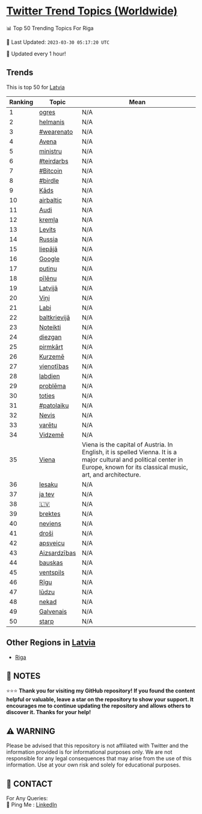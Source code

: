 [Twitter Trend Topics (Worldwide)](https://github.com/ErcinDedeoglu/Twitter-Trend-Topics)
==========


📊 Top 50 Trending Topics For Riga

📆 Last Updated: `2023-03-30 05:17:20 UTC`

🔧 Updated every 1 hour!


## Trends

This is top 50 for [Latvia](</Latvia>)

| Ranking | Topic | Mean |
| ------- | ------------ | ------------ |
| 1 | [ogres](http://twitter.com/search?q=ogres) | N/A |
| 2 | [helmanis](http://twitter.com/search?q=helmanis) | N/A |
| 3 | [#wearenato](http://twitter.com/search?q=%23wearenato) | N/A |
| 4 | [Avena](http://twitter.com/search?q=Avena) | N/A |
| 5 | [ministru](http://twitter.com/search?q=ministru) | N/A |
| 6 | [#teirdarbs](http://twitter.com/search?q=%23teirdarbs) | N/A |
| 7 | [#Bitcoin](http://twitter.com/search?q=%23Bitcoin) | N/A |
| 8 | [#birdle](http://twitter.com/search?q=%23birdle) | N/A |
| 9 | [Kāds](http://twitter.com/search?q=K%c4%81ds) | N/A |
| 10 | [airbaltic](http://twitter.com/search?q=airbaltic) | N/A |
| 11 | [Audi](http://twitter.com/search?q=Audi) | N/A |
| 12 | [kremļa](http://twitter.com/search?q=krem%c4%bca) | N/A |
| 13 | [Levits](http://twitter.com/search?q=Levits) | N/A |
| 14 | [Russia](http://twitter.com/search?q=Russia) | N/A |
| 15 | [liepājā](http://twitter.com/search?q=liep%c4%81j%c4%81) | N/A |
| 16 | [Google](http://twitter.com/search?q=Google) | N/A |
| 17 | [putinu](http://twitter.com/search?q=putinu) | N/A |
| 18 | [pīlēnu](http://twitter.com/search?q=p%c4%abl%c4%93nu) | N/A |
| 19 | [Latvijā](http://twitter.com/search?q=Latvij%c4%81) | N/A |
| 20 | [Viņi](http://twitter.com/search?q=Vi%c5%86i) | N/A |
| 21 | [Labi](http://twitter.com/search?q=Labi) | N/A |
| 22 | [baltkrievijā](http://twitter.com/search?q=baltkrievij%c4%81) | N/A |
| 23 | [Noteikti](http://twitter.com/search?q=Noteikti) | N/A |
| 24 | [diezgan](http://twitter.com/search?q=diezgan) | N/A |
| 25 | [pirmkārt](http://twitter.com/search?q=pirmk%c4%81rt) | N/A |
| 26 | [Kurzemē](http://twitter.com/search?q=Kurzem%c4%93) | N/A |
| 27 | [vienotības](http://twitter.com/search?q=vienot%c4%abbas) | N/A |
| 28 | [labdien](http://twitter.com/search?q=labdien) | N/A |
| 29 | [problēma](http://twitter.com/search?q=probl%c4%93ma) | N/A |
| 30 | [toties](http://twitter.com/search?q=toties) | N/A |
| 31 | [#patolaiku](http://twitter.com/search?q=%23patolaiku) | N/A |
| 32 | [Nevis](http://twitter.com/search?q=Nevis) | N/A |
| 33 | [varētu](http://twitter.com/search?q=var%c4%93tu) | N/A |
| 34 | [Vidzemē](http://twitter.com/search?q=Vidzem%c4%93) | N/A |
| 35 | [Viena](http://twitter.com/search?q=Viena) | Viena is the capital of Austria. In English, it is spelled Vienna. It is a major cultural and political center in Europe, known for its classical music, art, and architecture. |
| 36 | [Iesaku](http://twitter.com/search?q=Iesaku) | N/A |
| 37 | [ja tev](http://twitter.com/search?q=ja+tev) | N/A |
| 38 | [🇱🇻](http://twitter.com/search?q=%f0%9f%87%b1%f0%9f%87%bb) | N/A |
| 39 | [brektes](http://twitter.com/search?q=brektes) | N/A |
| 40 | [neviens](http://twitter.com/search?q=neviens) | N/A |
| 41 | [droši](http://twitter.com/search?q=dro%c5%a1i) | N/A |
| 42 | [apsveicu](http://twitter.com/search?q=apsveicu) | N/A |
| 43 | [Aizsardzības](http://twitter.com/search?q=Aizsardz%c4%abbas) | N/A |
| 44 | [bauskas](http://twitter.com/search?q=bauskas) | N/A |
| 45 | [ventspils](http://twitter.com/search?q=ventspils) | N/A |
| 46 | [Rīgu](http://twitter.com/search?q=R%c4%abgu) | N/A |
| 47 | [lūdzu](http://twitter.com/search?q=l%c5%abdzu) | N/A |
| 48 | [nekad](http://twitter.com/search?q=nekad) | N/A |
| 49 | [Galvenais](http://twitter.com/search?q=Galvenais) | N/A |
| 50 | [starp](http://twitter.com/search?q=starp) | N/A |



## Other Regions in [Latvia](</Latvia>)

* [Riga](</Latvia/Riga.md>)



## 📝 NOTES

⭐⭐⭐ **Thank you for visiting my GitHub repository! If you found the content helpful or valuable, leave a star on the repository to show your support. It encourages me to continue updating the repository and allows others to discover it. Thanks for your help!**


## ⚠️ WARNING

Please be advised that this repository is not affiliated with Twitter and the information provided is for informational purposes only. We are not responsible for any legal consequences that may arise from the use of this information. Use at your own risk and solely for educational purposes.


## 📨 CONTACT

 For Any Queries:  
            🏓 Ping Me : [LinkedIn](https://www.linkedin.com/in/ercindedeoglu/)
